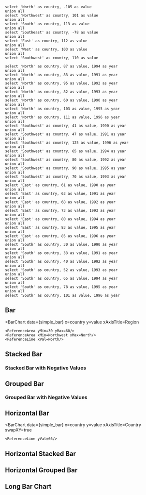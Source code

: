 <script>
let countries = [{"country":"Canada","value":60,"year":1990},{"country":"Canada","value":83,"year":1991},{"country":"Canada","value":95,"year":1992},{"country":"Canada","value":-182,"year":1993},{"country":"Canada","value":87,"year":1994},{"country":"Canada","value":103,"year":1995},{"country":"Canada","value":111,"year":1996},{"country":"US","value":-41,"year":1990},{"country":"US","value":47,"year":1991},{"country":"US","value":70,"year":1992},{"country":"US","value":65,"year":1993},{"country":"US","value":80,"year":1994},{"country":"US","value":90,"year":1995},{"country":"US","value":125,"year":1996},{"country":"UK","value":61,"year":1990},{"country":"UK","value":63,"year":1991},{"country":"UK","value":68,"year":1992},{"country":"UK","value":73,"year":1993},{"country":"UK","value":80,"year":1994},{"country":"UK","value":83,"year":1995},{"country":"UK","value":85,"year":1996},{"country":"China","value":30,"year":1990},{"country":"China","value":33,"year":1991},{"country":"China","value":40,"year":1992},{"country":"China","value":52,"year":1993},{"country":"China","value":65,"year":1994},{"country":"China","value":78,"year":1995},{"country":"China","value":101,"year":1996}]

    let textP = [
        {dept: 'Public Works', category: 'Pothole Repair', complaints: 24105},
{dept: 'Public Works', category: 'Debris in Street', complaints: 16378},
{dept: 'Public Works', category: 'Tree Issue ROW', complaints: 14871},
{dept: 'Public Works', category: 'Obstruction in ROW', complaints: 10528},
{dept: 'Public Works', category: 'Pavement Failure', complaints: 6941},
{dept: 'Public Works', category: 'Tree Issue ROW/Emergency (PW)', complaints: 5675},
{dept: 'Public Works', category: 'Tree Issue ROW/Maintenance (PW)', complaints: 4688},
{dept: 'Public Works', category: 'Alley & Unpaved Street Maintenance', complaints: 3160},
{dept: 'Public Works', category: 'Mowing Medians', complaints: 2743},
{dept: 'Public Works', category: 'Curb/Gutter Repair', complaints: 1435},
{dept: 'Public Works', category: 'Sidewalk/Curb Ramp/Route - NEW', complaints: 1272},
{dept: 'Public Works', category: 'Street Resurfacing', complaints: 1029},
{dept: 'Public Works', category: 'School Zone - New/Review/Changes', complaints: 696},
{dept: 'Public Works', category: 'Street Resurfacing Inquiry', complaints: 611},
{dept: 'Public Works', category: 'Guardrail New/Repair', complaints: 402},
{dept: 'Public Works', category: 'Sidewalk Repair', complaints: 9206},
{dept: 'Public Works', category: 'Guardrail Repair', complaints: 357},
{dept: 'Public Works', category: 'Roadway Spillage', complaints: 323},
{dept: 'Public Works', category: 'Bridge Repair', complaints: 294},
{dept: 'Public Works', category: 'Barricade Request', complaints: 228},
{dept: 'Public Works', category: 'School Issues - Crossing Guards', complaints: 171},
{dept: 'Public Works', category: 'Bicycle Issues', complaints: 97},
{dept: 'Public Works', category: 'Road Sanding Request', complaints: 59},
{dept: 'Public Works', category: 'Fence/Wall Repair', complaints: 42},
{dept: 'Public Works', category: 'Tree Issue ROW/Maintenance (PARD)', complaints: 29},
{dept: 'Public Works', category: 'Guardrail - New', complaints: 27},
{dept: 'Public Works', category: 'Tree Issue ROW/Emergency (PARD)', complaints: 24},
{dept: 'Public Works', category: 'Fence Repair - MOPAC', complaints: 10}
]

</script>

```simple_bar
select 'North' as country, -105 as value
union all
select 'Northwest' as country, 101 as value
union all
select 'South' as country, 113 as value
union all
select 'Southeast' as country, -78 as value
union all
select 'East' as country, 112 as value
union all
select 'West' as country, 103 as value
union all
select 'Southwest' as country, 110 as value
```

```simpler_bar_unordered
select 'North' as country, 87 as value, 1994 as year
union all
select 'North' as country, 83 as value, 1991 as year
union all
select 'North' as country, 95 as value, 1992 as year
union all
select 'North' as country, 82 as value, 1993 as year
union all
select 'North' as country, 60 as value, 1990 as year
union all
select 'North' as country, 103 as value, 1995 as year
union all
select 'North' as country, 111 as value, 1996 as year
union all
select 'Southwest' as country, 41 as value, 1990 as year
union all
select 'Southwest' as country, 47 as value, 1991 as year
union all
select 'Southwest' as country, 125 as value, 1996 as year
union all
select 'Southwest' as country, 65 as value, 1994 as year
union all
select 'Southwest' as country, 80 as value, 1992 as year
union all
select 'Southwest' as country, 90 as value, 1995 as year
union all
select 'Southwest' as country, 70 as value, 1993 as year
union all
select 'East' as country, 61 as value, 1990 as year
union all
select 'East' as country, 63 as value, 1991 as year
union all
select 'East' as country, 68 as value, 1992 as year
union all
select 'East' as country, 73 as value, 1993 as year
union all
select 'East' as country, 80 as value, 1994 as year
union all
select 'East' as country, 83 as value, 1995 as year
union all
select 'East' as country, 85 as value, 1996 as year
union all
select 'South' as country, 30 as value, 1990 as year
union all
select 'South' as country, 33 as value, 1991 as year
union all
select 'South' as country, 40 as value, 1992 as year
union all
select 'South' as country, 52 as value, 1993 as year
union all
select 'South' as country, 65 as value, 1994 as year
union all
select 'South' as country, 78 as value, 1995 as year
union all
select 'South' as country, 101 as value, 1996 as year
```

## Bar

<BarChart 
    data={simple_bar} 
    x=country 
    y=value 
    xAxisTitle=Region
>
    <ReferenceArea yMin=30 yMax=60/>
    <ReferenceArea xMin=Northwest xMax=North/>
    <ReferenceLine xVal=North/>
</BarChart>

## Stacked Bar

<BarChart 
    data={simpler_bar_unordered} 
    x=year 
    y=value 
    series=country
/>

### Stacked Bar with Negative Values

<BarChart data={countries} x=year y=value series=country/>

## Grouped Bar

<BarChart 
    data={simpler_bar_unordered} 
    x=year 
    y=value 
    series=country 
    type=grouped
/>

### Grouped Bar with Negative Values

<BarChart data={countries} x=year y=value series=country type=grouped/>

## Horizontal Bar

<BarChart 
    data={simple_bar}
    x=country 
    y=value 
    xAxisTitle=Country 
    swapXY=true
>
    <ReferenceLine yVal=66/>
</BarChart>

## Horizontal Stacked Bar

<BarChart 
    data={simpler_bar_unordered} 
    swapXY=true 
    x=year 
    y=value 
    series=country 
    xType=category 
    sort=false
/>

<BarChart data={countries} x=year y=value series=country swapXY=true xType=category/>

## Horizontal Grouped Bar

<BarChart 
    data={simpler_bar_unordered} 
    swapXY=true 
    x=year 
    y=value 
    series=country 
    type=grouped 
    xType=category
/>

## Long Bar Chart

<BarChart data={textP} x=category y=complaints swapXY=true sort=true/>
